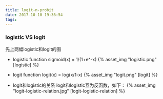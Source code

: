 ```yaml
---
title: logit-n-probit
date: 2017-10-10 19:36:54
tags:
---
```


### logistic VS logit 
先上两幅logistic和logit的图

<!-- more -->

* logistic function
sigmoid(x) = 1/(1+e^-x)
{% asset_img "logistic.png" [logistic] %}

* logit function
logit(x) = log(x/1-x)
{% asset_img "logit.png" [logit] %}

* logit和logistic的关系
logit和logistic互为反函数，如下：
{% asset_img "logit-logistic-relation.jpg" [logit-logistic-relation] %}



